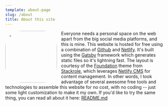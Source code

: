 ```yaml
---
template: about-page
slug: /about
title: About this site
---
```

<img src="/assets/cdh-ponder.webp" align="left" style="padding:0 10px 0 0; border-radius: 30%;" height="164px"/>

Everyone needs a personal space on the web apart from the big social media platforms, and this is mine. This website is hosted for free using a combination of [Github](https://github.com/) and [Netlify](https://www.netlify.com/). It's built using the [Gatsby](https://www.gatsbyjs.com/) framework which generates static files so it's lightning fast. The layout is courtesy of the [Foundation](https://github.com/stackrole/gatsby-starter-foundation) theme from [Stackrole](https://stackrole.com/), which leverages [Netlify CMS](https://www.netlifycms.org/) for content management. In other words, I took advantage of several awesome free tools and technologies to assemble this website for no cost, with no coding -- just some light customization to make it my own. If you'd like to try the same thing, you can read all about it here:  [README.md](https://github.com/stackrole/gatsby-starter-foundation/blob/main/README.md)
